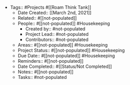 - Tags:: #Projects #[[Roam Think Tank]]
    - Date Created:: [[March 2nd, 2021]]
    - Related:: #[[not-populated]]
    - People:: #[[not-populated]] #Housekeeping
        - Created by:: #not-populated
        - Project Lead:: #not-populated
        - Contributors:: #not-populated
    - Areas:: #[[not-populated]] #Housekeeping
    - Project Status:: #[[not-populated]] #Housekeeping
    - Due Date:: #[[not-populated]] #Housekeeping
    - Reminders:: #[[not-populated]] 
    - Date Completed:: #[[Status/Not Completed]]
    - Notes:: #[[not-populated]]
    - Tasks:: #not-populated

